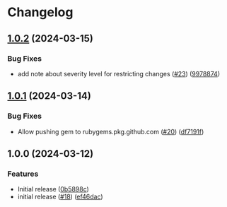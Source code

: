 # Changelog

## [1.0.2](https://github.com/sequra/sequra-style/compare/v1.0.1...v1.0.2) (2024-03-15)


### Bug Fixes

* add note about severity level for restricting changes ([#23](https://github.com/sequra/sequra-style/issues/23)) ([9978874](https://github.com/sequra/sequra-style/commit/99788746845c79e9e7239edd49df1286a9e38a5f))

## [1.0.1](https://github.com/sequra/sequra-style/compare/v1.0.0...v1.0.1) (2024-03-14)


### Bug Fixes

* Allow pushing gem to rubygems.pkg.github.com ([#20](https://github.com/sequra/sequra-style/issues/20)) ([df7191f](https://github.com/sequra/sequra-style/commit/df7191f7f212d416a4531d358b27769d45458cda))

## 1.0.0 (2024-03-12)


### Features

* Initial release ([0b5898c](https://github.com/sequra/sequra-style/commit/0b5898ce8dd54b2570a4eac51d5352c74f484570))
* initial release ([#18](https://github.com/sequra/sequra-style/issues/18)) ([ef46dac](https://github.com/sequra/sequra-style/commit/ef46dac4b7f6e1d6bbe89c155bb673219a0e30ba))
